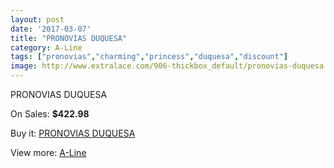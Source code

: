 ```yaml
---
layout: post
date: '2017-03-07'
title: "PRONOVIAS DUQUESA"
category: A-Line
tags: ["pronovias","charming","princess","duquesa","discount"]
image: http://www.extralace.com/906-thickbox_default/pronovias-duquesa.jpg
---
```

PRONOVIAS DUQUESA

On Sales: **$422.98**
<a href="https://www.extralace.com/a-line/431-pronovias-duquesa.html"><amp-img layout="responsive" width="600" height="600" src="//www.extralace.com/906-thickbox_default/pronovias-duquesa.jpg" alt="PRONOVIAS DUQUESA 0" /></a>
<a href="https://www.extralace.com/a-line/431-pronovias-duquesa.html"><amp-img layout="responsive" width="600" height="600" src="//www.extralace.com/907-thickbox_default/pronovias-duquesa.jpg" alt="PRONOVIAS DUQUESA 1" /></a>

Buy it: [PRONOVIAS DUQUESA](https://www.extralace.com/a-line/431-pronovias-duquesa.html "PRONOVIAS DUQUESA")

View more: [A-Line](https://www.extralace.com/2-a-line "A-Line")